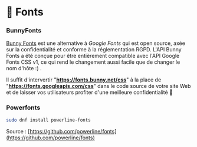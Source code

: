 # 📝 Fonts

### BunnyFonts

[Bunny Fonts](https://fonts.bunny.net/) est une alternative à _Google Fonts_ qui est open source, axée sur la confidentialité et conforme à la réglementation RGPD. L'API Bunny Fonts a été conçue pour être entièrement compatible avec l'API Google Fonts CSS v1, ce qui rend le changement aussi facile que de changer le nom d'hôte :) .

Il suffit d'intervertir "**https://fonts.bunny.net/css**" à la place de "**https://fonts.googleapis.com/css**" dans le code source de votre site Web et de laisser vos utilisateurs profiter d'une meilleure confidentialité :tada:

### Powerfonts

```bash
sudo dnf install powerline-fonts
```

Source : [https://github.com/powerline/fonts](https://github.com/powerline/fonts)

